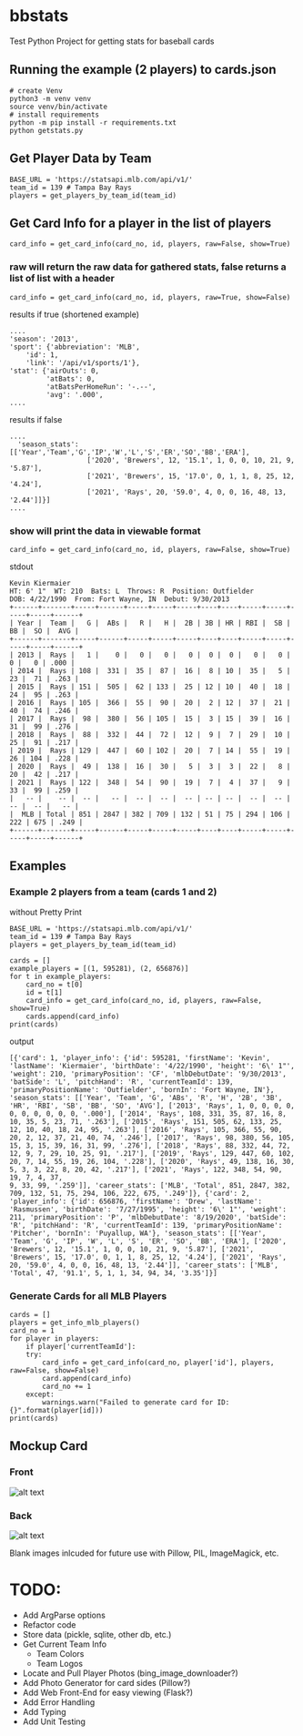 # bbstats
Test Python Project for getting stats for baseball cards

## Running the example (2 players) to cards.json
```
# create Venv
python3 -m venv venv
source venv/bin/activate
# install requirements
python -m pip install -r requirements.txt
python getstats.py
```


## Get Player Data by Team
```
BASE_URL = 'https://statsapi.mlb.com/api/v1/'
team_id = 139 # Tampa Bay Rays
players = get_players_by_team_id(team_id)
```

## Get Card Info for a player in the list of players
```
card_info = get_card_info(card_no, id, players, raw=False, show=True)
```
### raw will return the raw data for gathered stats, false returns a list of list with a header
```
card_info = get_card_info(card_no, id, players, raw=True, show=False)
```
results if true (shortened example)
```
....
'season': '2013',
'sport': {'abbreviation': 'MLB',
    'id': 1,
    'link': '/api/v1/sports/1'},
'stat': {'airOuts': 0,
         'atBats': 0,
         'atBatsPerHomeRun': '-.--',
         'avg': '.000',
....
```
results if false
```
....
  'season_stats': [['Year','Team','G','IP','W','L','S','ER','SO','BB','ERA'],
                   ['2020', 'Brewers', 12, '15.1', 1, 0, 0, 10, 21, 9, '5.87'],
                   ['2021', 'Brewers', 15, '17.0', 0, 1, 1, 8, 25, 12, '4.24'],
                   ['2021', 'Rays', 20, '59.0', 4, 0, 0, 16, 48, 13, '2.44']]}]
....
```
### show will print the data in viewable format
```
card_info = get_card_info(card_no, id, players, raw=False, show=True)
```
stdout
```
Kevin Kiermaier
HT: 6' 1"  WT: 210  Bats: L  Throws: R  Position: Outfielder
DOB: 4/22/1990  From: Fort Wayne, IN  Debut: 9/30/2013
+------+-------+-----+------+-----+-----+-----+----+----+-----+-----+-----+-----+------+
| Year |  Team |   G |  ABs |   R |   H |  2B | 3B | HR | RBI |  SB |  BB |  SO |  AVG |
+------+-------+-----+------+-----+-----+-----+----+----+-----+-----+-----+-----+------+
| 2013 |  Rays |   1 |    0 |   0 |   0 |   0 |  0 |  0 |   0 |   0 |   0 |   0 | .000 |
| 2014 |  Rays | 108 |  331 |  35 |  87 |  16 |  8 | 10 |  35 |   5 |  23 |  71 | .263 |
| 2015 |  Rays | 151 |  505 |  62 | 133 |  25 | 12 | 10 |  40 |  18 |  24 |  95 | .263 |
| 2016 |  Rays | 105 |  366 |  55 |  90 |  20 |  2 | 12 |  37 |  21 |  40 |  74 | .246 |
| 2017 |  Rays |  98 |  380 |  56 | 105 |  15 |  3 | 15 |  39 |  16 |  31 |  99 | .276 |
| 2018 |  Rays |  88 |  332 |  44 |  72 |  12 |  9 |  7 |  29 |  10 |  25 |  91 | .217 |
| 2019 |  Rays | 129 |  447 |  60 | 102 |  20 |  7 | 14 |  55 |  19 |  26 | 104 | .228 |
| 2020 |  Rays |  49 |  138 |  16 |  30 |   5 |  3 |  3 |  22 |   8 |  20 |  42 | .217 |
| 2021 |  Rays | 122 |  348 |  54 |  90 |  19 |  7 |  4 |  37 |   9 |  33 |  99 | .259 |
|   -- |    -- |  -- |   -- |  -- |  -- |  -- | -- | -- |  -- |  -- |  -- |  -- |   -- |
|  MLB | Total | 851 | 2847 | 382 | 709 | 132 | 51 | 75 | 294 | 106 | 222 | 675 | .249 |
+------+-------+-----+------+-----+-----+-----+----+----+-----+-----+-----+-----+------+
```
## Examples

### Example 2 players from a team (cards 1 and 2)
without Pretty Print
```
BASE_URL = 'https://statsapi.mlb.com/api/v1/'
team_id = 139 # Tampa Bay Rays
players = get_players_by_team_id(team_id)

cards = []
example_players = [(1, 595281), (2, 656876)]
for t in example_players:
    card_no = t[0]
    id = t[1]
    card_info = get_card_info(card_no, id, players, raw=False, show=True)
    cards.append(card_info)
print(cards)
```
output
```
[{'card': 1, 'player_info': {'id': 595281, 'firstName': 'Kevin', 'lastName': 'Kiermaier', 'birthDate': '4/22/1990', 'height': '6\' 1"', 'weight': 210, 'primaryPosition': 'CF', 'mlbDebutDate': '9/30/2013', 'batSide': 'L', 'pitchHand': 'R', 'currentTeamId': 139, 'primaryPositionName': 'Outfielder', 'bornIn': 'Fort Wayne, IN'}, 'season_stats': [['Year', 'Team', 'G', 'ABs', 'R', 'H', '2B', '3B', 'HR', 'RBI', 'SB', 'BB', 'SO', 'AVG'], ['2013', 'Rays', 1, 0, 0, 0, 0, 0, 0, 0, 0, 0, 0, '.000'], ['2014', 'Rays', 108, 331, 35, 87, 16, 8, 10, 35, 5, 23, 71, '.263'], ['2015', 'Rays', 151, 505, 62, 133, 25, 12, 10, 40, 18, 24, 95, '.263'], ['2016', 'Rays', 105, 366, 55, 90, 20, 2, 12, 37, 21, 40, 74, '.246'], ['2017', 'Rays', 98, 380, 56, 105, 15, 3, 15, 39, 16, 31, 99, '.276'], ['2018', 'Rays', 88, 332, 44, 72, 12, 9, 7, 29, 10, 25, 91, '.217'], ['2019', 'Rays', 129, 447, 60, 102, 20, 7, 14, 55, 19, 26, 104, '.228'], ['2020', 'Rays', 49, 138, 16, 30, 5, 3, 3, 22, 8, 20, 42, '.217'], ['2021', 'Rays', 122, 348, 54, 90, 19, 7, 4, 37, 
9, 33, 99, '.259']], 'career_stats': ['MLB', 'Total', 851, 2847, 382, 709, 132, 51, 75, 294, 106, 222, 675, '.249']}, {'card': 2, 'player_info': {'id': 656876, 'firstName': 'Drew', 'lastName': 'Rasmussen', 'birthDate': '7/27/1995', 'height': '6\' 1"', 'weight': 211, 'primaryPosition': 'P', 'mlbDebutDate': '8/19/2020', 'batSide': 'R', 'pitchHand': 'R', 'currentTeamId': 139, 'primaryPositionName': 'Pitcher', 'bornIn': 'Puyallup, WA'}, 'season_stats': [['Year', 'Team', 'G', 'IP', 'W', 'L', 'S', 'ER', 'SO', 'BB', 'ERA'], ['2020', 'Brewers', 12, '15.1', 1, 0, 0, 10, 21, 9, '5.87'], ['2021', 'Brewers', 15, '17.0', 0, 1, 1, 8, 25, 12, '4.24'], ['2021', 'Rays', 20, '59.0', 4, 0, 0, 16, 48, 13, '2.44']], 'career_stats': ['MLB', 'Total', 47, '91.1', 5, 1, 1, 34, 94, 34, '3.35']}]
```

### Generate Cards for all MLB Players
```
cards = []
players = get_info_mlb_players()
card_no = 1
for player in players:
    if player['currentTeamId']:
    try:
        card_info = get_card_info(card_no, player['id'], players, raw=False, show=False)
        card.append(card_info)
        card_no += 1
    except:
        warnings.warn("Failed to generate card for ID: {}".format(player[id]))
print(cards)
```

## Mockup Card
### Front
![alt text](https://github.com/caveman8fb/bbstats/blob/main/images/mockup/example_front.png?raw=true)
### Back
![alt text](https://github.com/caveman8fb/bbstats/blob/main/images/mockup/example_back.png?raw=true)

Blank images inlcuded for future use with Pillow, PIL, ImageMagick, etc.

# TODO:
- Add ArgParse options
- Refactor code
- Store data (pickle, sqlite, other db, etc.)
- Get Current Team Info
  - Team Colors
  - Team Logos
- Locate and Pull Player Photos (bing_image_downloader?)
- Add Photo Generator for card sides (Pillow?)
- Add Web Front-End for easy viewing (Flask?)
- Add Error Handling
- Add Typing
- Add Unit Testing
